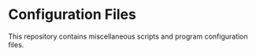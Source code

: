 # Configuration Files

This repository contains miscellaneous scripts and program configuration files.
